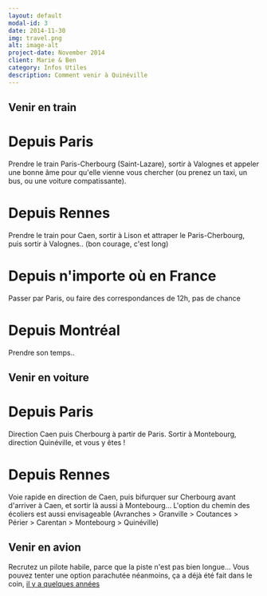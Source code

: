 ```yaml
---
layout: default
modal-id: 3
date: 2014-11-30
img: travel.png
alt: image-alt
project-date: November 2014
client: Marie & Ben
category: Infos Utiles
description: Comment venir à Quinéville
---
```


## Venir en train

# Depuis Paris
Prendre le train Paris-Cherbourg (Saint-Lazare), sortir à Valognes et appeler une bonne âme pour qu'elle vienne vous chercher (ou prenez un taxi, un bus, ou une voiture compatissante).

# Depuis Rennes
Prendre le train pour Caen, sortir à Lison et attraper le Paris-Cherbourg, puis sortir à Valognes.. (bon courage, c'est long)

# Depuis n'importe où en France
Passer par Paris, ou faire des correspondances de 12h, pas de chance

# Depuis Montréal
Prendre son temps..

## Venir en voiture

# Depuis Paris
Direction Caen puis Cherbourg à partir de Paris. Sortir à Montebourg, direction Quinéville, et vous y êtes !

# Depuis Rennes
Voie rapide en direction de Caen, puis bifurquer sur Cherbourg avant d'arriver à Caen, et sortir là aussi à Montebourg... L'option du chemin des écoliers est aussi envisageable (Avranches > Granville > Coutances > Périer > Carentan > Montebourg > Quinéville)

## Venir en avion
Recrutez un pilote habile, parce que la piste n'est pas bien longue... Vous pouvez tenter une option parachutée néanmoins, ça a déjà été fait dans le coin, [il y a quelques années](http://fr.wikipedia.org/wiki/Bataille_de_Normandie)
